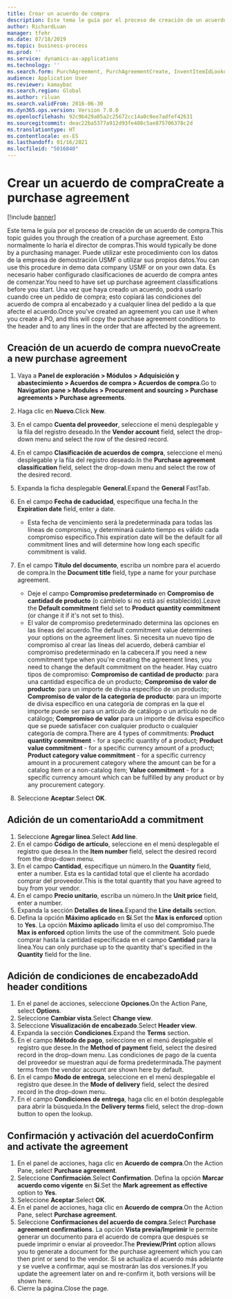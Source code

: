 ```yaml
---
title: Crear un acuerdo de compra
description: Este tema le guía por el proceso de creación de un acuerdo de compra.
author: RichardLuan
manager: tfehr
ms.date: 07/18/2019
ms.topic: business-process
ms.prod: ''
ms.service: dynamics-ax-applications
ms.technology: ''
ms.search.form: PurchAgreement, PurchAgreementCreate, InventItemIdLookupSimple, AgreementConfirmRunForm, PurchAgreementHistory
audience: Application User
ms.reviewer: kamaybac
ms.search.region: Global
ms.author: riluan
ms.search.validFrom: 2016-06-30
ms.dyn365.ops.version: Version 7.0.0
ms.openlocfilehash: 92c9b429a05a2c25672cc14a0c9ee7adfef42631
ms.sourcegitcommit: deac22ba5377a912d93fe408c5ae875706378c2d
ms.translationtype: HT
ms.contentlocale: es-ES
ms.lasthandoff: 01/16/2021
ms.locfileid: "5016840"
---
```

# <a name="create-a-purchase-agreement"></a><span data-ttu-id="e9049-103">Crear un acuerdo de compra</span><span class="sxs-lookup"><span data-stu-id="e9049-103">Create a purchase agreement</span></span>

[!include [banner](../../includes/banner.md)]

<span data-ttu-id="e9049-104">Este tema le guía por el proceso de creación de un acuerdo de compra.</span><span class="sxs-lookup"><span data-stu-id="e9049-104">This topic guides you through the creation of a purchase agreement.</span></span> <span data-ttu-id="e9049-105">Esto normalmente lo haría el director de compras.</span><span class="sxs-lookup"><span data-stu-id="e9049-105">This would typically be done by a purchasing manager.</span></span> <span data-ttu-id="e9049-106">Puede utilizar este procedimiento con los datos de la empresa de demostración USMF o utilizar sus propios datos.</span><span class="sxs-lookup"><span data-stu-id="e9049-106">You can use this procedure in demo data company USMF or on your own data.</span></span> <span data-ttu-id="e9049-107">Es necesario haber configurado clasificaciones de acuerdo de compra antes de comenzar.</span><span class="sxs-lookup"><span data-stu-id="e9049-107">You need to have set up purchase agreement classifications before you start.</span></span> <span data-ttu-id="e9049-108">Una vez que haya creado un acuerdo, podrá usarlo cuando cree un pedido de compra; esto copiará las condiciones del acuerdo de compra al encabezado y a cualquier línea del pedido a la que afecte el acuerdo.</span><span class="sxs-lookup"><span data-stu-id="e9049-108">Once you've created an agreement you can use it when you create a PO, and this will copy the purchase agreement conditions to the header and to any lines in the order that are affected by the agreement.</span></span>


## <a name="create-a-new-purchase-agreement"></a><span data-ttu-id="e9049-109">Creación de un acuerdo de compra nuevo</span><span class="sxs-lookup"><span data-stu-id="e9049-109">Create a new purchase agreement</span></span>
1. <span data-ttu-id="e9049-110">Vaya a **Panel de exploración > Módulos > Adquisición y abastecimiento > Acuerdos de compra > Acuerdos de compra**.</span><span class="sxs-lookup"><span data-stu-id="e9049-110">Go to **Navigation pane > Modules > Procurement and sourcing > Purchase agreements > Purchase agreements**.</span></span>
2. <span data-ttu-id="e9049-111">Haga clic en **Nuevo**.</span><span class="sxs-lookup"><span data-stu-id="e9049-111">Click **New**.</span></span>
3. <span data-ttu-id="e9049-112">En el campo **Cuenta del proveedor**, seleccione el menú desplegable y la fila del registro deseado.</span><span class="sxs-lookup"><span data-stu-id="e9049-112">In the **Vendor account** field, select the drop-down menu and select the row of the desired record.</span></span>
4. <span data-ttu-id="e9049-113">En el campo **Clasificación de acuerdos de compra**, seleccione el menú desplegable y la fila del registro deseado.</span><span class="sxs-lookup"><span data-stu-id="e9049-113">In the **Purchase agreement classification** field, select the drop-down menu and select the row of the desired record.</span></span>
5. <span data-ttu-id="e9049-114">Expanda la ficha desplegable **General**.</span><span class="sxs-lookup"><span data-stu-id="e9049-114">Expand the **General** FastTab.</span></span>
6. <span data-ttu-id="e9049-115">En el campo **Fecha de caducidad**, especifique una fecha.</span><span class="sxs-lookup"><span data-stu-id="e9049-115">In the **Expiration date** field, enter a date.</span></span>

    - <span data-ttu-id="e9049-116">Esta fecha de vencimiento será la predeterminada para todas las líneas de compromiso, y determinará cuánto tiempo es válido cada compromiso específico.</span><span class="sxs-lookup"><span data-stu-id="e9049-116">This expiration date will be the default for all commitment lines and will determine how long each specific commitment is valid.</span></span>  

7. <span data-ttu-id="e9049-117">En el campo **Título del documento**, escriba un nombre para el acuerdo de compra.</span><span class="sxs-lookup"><span data-stu-id="e9049-117">In the **Document title** field, type a name for your purchase agreement.</span></span>

    - <span data-ttu-id="e9049-118">Deje el campo **Compromiso predeterminado** en **Compromiso de cantidad de producto** (o cámbielo si no está así establecido).</span><span class="sxs-lookup"><span data-stu-id="e9049-118">Leave the **Default commitment** field set to **Product quantity commitment** (or change it if it's not set to this).</span></span>  
    - <span data-ttu-id="e9049-119">El valor de compromiso predeterminado determina las opciones en las líneas del acuerdo.</span><span class="sxs-lookup"><span data-stu-id="e9049-119">The default commitment value determines your options on the agreement lines.</span></span> <span data-ttu-id="e9049-120">Si necesita un nuevo tipo de compromiso al crear las líneas del acuerdo, deberá cambiar el compromiso predeterminado en la cabecera.</span><span class="sxs-lookup"><span data-stu-id="e9049-120">If you need a new commitment type when you're creating the agreement lines, you need to change the default commitment on the header.</span></span> <span data-ttu-id="e9049-121">Hay cuatro tipos de compromiso: **Compromiso de cantidad de producto**: para una cantidad específica de un producto; **Compromiso de valor de producto**: para un importe de divisa específico de un producto; **Compromiso de valor de la categoría de producto**: para un importe de divisa específico en una categoría de compras en la que el importe puede ser para un artículo de catálogo o un artículo no de catálogo; **Compromiso de valor** para un importe de divisa específico que se puede satisfacer con cualquier producto o cualquier categoría de compra.</span><span class="sxs-lookup"><span data-stu-id="e9049-121">There are 4 types of commitments: **Product quantity commitment** - for a specific quantity of a product; **Product value commitment** - for a specific currency amount of a product; **Product category value commitment** - for a specific currency amount in a procurement category where the amount can be for a catalog item or a non-catalog item; **Value commitment** - for a specific currency amount which can be fulfilled by any product or by any procurement category.</span></span>  

8. <span data-ttu-id="e9049-122">Seleccione **Aceptar**.</span><span class="sxs-lookup"><span data-stu-id="e9049-122">Select **OK**.</span></span>

## <a name="add-a-commitment"></a><span data-ttu-id="e9049-123">Adición de un comentario</span><span class="sxs-lookup"><span data-stu-id="e9049-123">Add a commitment</span></span>
1. <span data-ttu-id="e9049-124">Seleccione **Agregar línea**.</span><span class="sxs-lookup"><span data-stu-id="e9049-124">Select **Add line**.</span></span>
2. <span data-ttu-id="e9049-125">En el campo **Código de artículo**, seleccione en el menú desplegable el registro que desea.</span><span class="sxs-lookup"><span data-stu-id="e9049-125">In the **Item number** field, select the desired record from the drop-down menu.</span></span>
3. <span data-ttu-id="e9049-126">En el campo **Cantidad**, especifique un número.</span><span class="sxs-lookup"><span data-stu-id="e9049-126">In the **Quantity** field, enter a number.</span></span> <span data-ttu-id="e9049-127">Esta es la cantidad total que el cliente ha acordado comprar del proveedor.</span><span class="sxs-lookup"><span data-stu-id="e9049-127">This is the total quantity that you have agreed to buy from your vendor.</span></span>  
4. <span data-ttu-id="e9049-128">En el campo **Precio unitario**, escriba un número.</span><span class="sxs-lookup"><span data-stu-id="e9049-128">In the **Unit price** field, enter a number.</span></span>
5. <span data-ttu-id="e9049-129">Expanda la sección **Detalles de línea.**</span><span class="sxs-lookup"><span data-stu-id="e9049-129">Expand the **Line details** section.</span></span>
6. <span data-ttu-id="e9049-130">Defina la opción **Máximo aplicado** en **Sí**.</span><span class="sxs-lookup"><span data-stu-id="e9049-130">Set the **Max is enforced** option to **Yes**.</span></span> <span data-ttu-id="e9049-131">La opción **Máximo aplicado** limita el uso del compromiso.</span><span class="sxs-lookup"><span data-stu-id="e9049-131">The **Max is enforced** option limits the use of the commitment.</span></span> <span data-ttu-id="e9049-132">Solo puede comprar hasta la cantidad especificada en el campo **Cantidad** para la línea.</span><span class="sxs-lookup"><span data-stu-id="e9049-132">You can only purchase up to the quantity that's specified in the **Quantity** field for the line.</span></span>  

## <a name="add-header-conditions"></a><span data-ttu-id="e9049-133">Adición de condiciones de encabezado</span><span class="sxs-lookup"><span data-stu-id="e9049-133">Add header conditions</span></span>
1. <span data-ttu-id="e9049-134">En el panel de acciones, seleccione **Opciones**.</span><span class="sxs-lookup"><span data-stu-id="e9049-134">On the Action Pane, select **Options**.</span></span>
2. <span data-ttu-id="e9049-135">Seleccione **Cambiar vista**.</span><span class="sxs-lookup"><span data-stu-id="e9049-135">Select **Change view**.</span></span>
3. <span data-ttu-id="e9049-136">Seleccione **Visualización de encabezado**.</span><span class="sxs-lookup"><span data-stu-id="e9049-136">Select **Header view**.</span></span>
4. <span data-ttu-id="e9049-137">Expanda la sección **Condiciones**.</span><span class="sxs-lookup"><span data-stu-id="e9049-137">Expand the **Terms** section.</span></span>
5. <span data-ttu-id="e9049-138">En el campo **Método de pago**, seleccione en el menú desplegable el registro que desee.</span><span class="sxs-lookup"><span data-stu-id="e9049-138">In the **Method of payment** field, select the desired record in the drop-down menu.</span></span> <span data-ttu-id="e9049-139">Las condiciones de pago de la cuenta del proveedor se muestran aquí de forma predeterminada.</span><span class="sxs-lookup"><span data-stu-id="e9049-139">The payment terms from the vendor account are shown here by default.</span></span>  
6. <span data-ttu-id="e9049-140">En el campo **Modo de entrega**, seleccione en el menú desplegable el registro que desee.</span><span class="sxs-lookup"><span data-stu-id="e9049-140">In the **Mode of delivery** field, select the desired record in the drop-down menu.</span></span>
7. <span data-ttu-id="e9049-141">En el campo **Condiciones de entrega**, haga clic en el botón desplegable para abrir la búsqueda.</span><span class="sxs-lookup"><span data-stu-id="e9049-141">In the **Delivery terms** field, select the drop-down button to open the lookup.</span></span>

## <a name="confirm-and-activate-the-agreement"></a><span data-ttu-id="e9049-142">Confirmación y activación del acuerdo</span><span class="sxs-lookup"><span data-stu-id="e9049-142">Confirm and activate the agreement</span></span>
1. <span data-ttu-id="e9049-143">En el panel de acciones, haga clic en **Acuerdo de compra**.</span><span class="sxs-lookup"><span data-stu-id="e9049-143">On the Action Pane, select **Purchase agreement**.</span></span>
2. <span data-ttu-id="e9049-144">Seleccione **Confirmación**.</span><span class="sxs-lookup"><span data-stu-id="e9049-144">Select **Confirmation**.</span></span> <span data-ttu-id="e9049-145">Defina la opción **Marcar acuerdo como vigente** en **Sí**.</span><span class="sxs-lookup"><span data-stu-id="e9049-145">Set the **Mark agreement as effective** option to **Yes**.</span></span>  
3. <span data-ttu-id="e9049-146">Seleccione **Aceptar**.</span><span class="sxs-lookup"><span data-stu-id="e9049-146">Select **OK**.</span></span>
4. <span data-ttu-id="e9049-147">En el panel de acciones, haga clic en **Acuerdo de compra**.</span><span class="sxs-lookup"><span data-stu-id="e9049-147">On the Action Pane, select **Purchase agreement**.</span></span>
5. <span data-ttu-id="e9049-148">Seleccione **Confirmaciones del acuerdo de compra**.</span><span class="sxs-lookup"><span data-stu-id="e9049-148">Select **Purchase agreement confirmations**.</span></span> <span data-ttu-id="e9049-149">La opción **Vista previa/Imprimir** le permite generar un documento para el acuerdo de compra que después se puede imprimir o enviar al proveedor.</span><span class="sxs-lookup"><span data-stu-id="e9049-149">The **Preview/Print** option allows you to generate a document for the purchase agreement which you can then print or send to the vendor.</span></span> <span data-ttu-id="e9049-150">Si se actualiza el acuerdo más adelante y se vuelve a confirmar, aquí se mostrarán las dos versiones.</span><span class="sxs-lookup"><span data-stu-id="e9049-150">If you update the agreement later on and re-confirm it, both versions will be shown here.</span></span>  
6. <span data-ttu-id="e9049-151">Cierre la página.</span><span class="sxs-lookup"><span data-stu-id="e9049-151">Close the page.</span></span>

